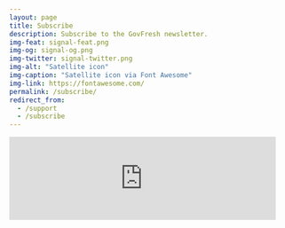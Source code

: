 ```yaml
---
layout: page
title: Subscribe
description: Subscribe to the GovFresh newsletter.
img-feat: signal-feat.png
img-og: signal-og.png
img-twitter: signal-twitter.png
img-alt: "Satellite icon"
img-caption: "Satellite icon via Font Awesome"
img-link: https://fontawesome.com/
permalink: /subscribe/
redirect_from:
  - /support
  - /subscribe
---
```


<iframe src="https://govfresh.substack.com/embed" width="480" height="150" style="border:none; background:none;" frameborder="0" scrolling="no"></iframe>